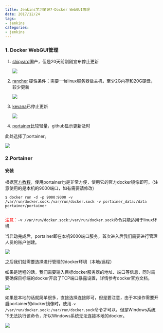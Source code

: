 ```yaml
---
title: Jenkins学习笔记7-Docker WebGUI管理
date: 2017/12/24
tags: 
- jenkins
categories:
- jenkins
---
```


### 1. Docker WebGUI管理

1. [shipyard](https://github.com/shipyard/shipyard)国产，但是20天前刚刚宣布停止更新

   ![](http://ondsf10qe.bkt.clouddn.com/jenkins22.png)

2. [rancher](http://rancher.com/) 硬性条件：需要一台linux服务器做主机，至少2G内存和20G硬盘，较少更新

   ![](http://ondsf10qe.bkt.clouddn.com/jenkins23.png)

3. [kevana](https://github.com/kevana/ui-for-docker)已停止更新

   ![](http://ondsf10qe.bkt.clouddn.com/jenkins24.png)

4. [portainer](https://portainer.io/)比较轻量，github显示更新及时

此处选择了portainer。

![](http://ondsf10qe.bkt.clouddn.com/jenkins19.png)



### 2.Portainer 

#### 安装

根据[官方教程](https://www.portainer.io/install.html)，使用portainer也是非常方便，使用它的官方docker镜像即可。(注意使用的是本机的9000端口，如有需要请修改)

```shell
$ docker run -d -p 9000:9000 -v /var/run/docker.sock:/var/run/docker.sock -v portainer_data:/data portainer/portainer
`
```

<font color="red">注意：</font>`-v /var/run/docker.sock:/var/run/docker.sock`命令只能适用于linux环境

当启动完成后，portainer即在本机9000端口服务，首次进入后我们需要进行管理人员的账户创建。

![](http://ondsf10qe.bkt.clouddn.com/jenkins46.png)

之后我们就需要选择进行管理的docker环境（本地/远程）

如果是远程的话，我们需要输入目标docker服务器的地址、端口等信息，同时需要确保目标端的docker开启了TCP端口暴露设置，详情参考docker官方文档。

![](http://ondsf10qe.bkt.clouddn.com/jenkins47.png)

如果是本地的话就简单很多，直接选择连接即可，但是要注意，由于本操作需要开启portainer的docker镜像时，使用`-v /var/run/docker.sock:/var/run/docker.sock`命令才可以，但是Windows系统下无法执行该命令，所以Windows系统无法连接本地的docker。

![](http://ondsf10qe.bkt.clouddn.com/jenkins48.png)